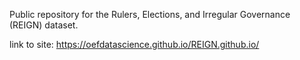 
Public repository for the Rulers, Elections, and Irregular Governance (REIGN) dataset. 

link to site: https://oefdatascience.github.io/REIGN.github.io/

